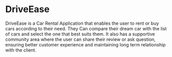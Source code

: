 # DriveEase
DriveEase is a Car Rental Application that enables the user to rent or buy cars according to their need. They Can compare their dream car with the list of cars and select the one that best suits them. It also has a supportive community area where the user can share their review or ask question, ensuring better customer experience and maintaining long term relationship with the client.
